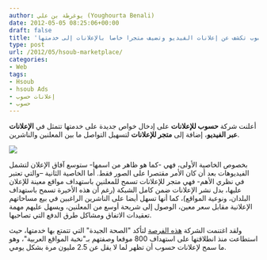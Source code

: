 ```yaml
---
author: يوغرطة بن علي (Youghourta Benali)
date: 2012-05-05 08:25:06+00:00
draft: false
title: 'حسوب تكشف عن إعلانات الفيديو وتضيف متجرا خاصا بالإعلانات إلى خدمتها  '
type: post
url: /2012/05/hsoub-marketplace/
categories:
- Web
tags:
- Hsoub
- hsoub Ads
- إعلانات حسوب
- حسوب
---
```


أعلنت شركة **حسوب للإعلانات** على إدخال خواص جديدة على خدمتها تتمثل في **الإعلانات عبر الفيديو**، إضافة إلى **متجر للإعلانات** لتسهيل التواصل ما بين المعلنين والناشرين.




[![](http://www.it-scoop.com/wp-content/uploads/2012/05/hsoub-arabic-ads.png)
](http://www.it-scoop.com/wp-content/uploads/2012/05/hsoub-arabic-ads.png)




بخصوص الخاصية الأولى، فهي -كما هو ظاهر من اسمها- ستوسع آفاق الإعلان لتشمل الفيديوهات بعد أن كان الأمر مقتصرا على الصور فقط. أما الخاصية الثانية –والتي تعتبر في نظري الأهم- فهي متجر للإعلانات تسمح للمعلنين باستهداف مواقع معينة للإعلان عليها، بدل نشر الإعلانات ضمن كامل الشبكة (رغم أن هذه الأخيرة تسمح باستهداف البلدان، ونوعية المواقع)، كما أنها تسهل أيضا على الناشرين الراغبين في بيع مساحاتهم الإعلانية مقابل سعر معين، الوصول إلى شريحة أوسع من المعلنين، ويسهل عليهم مهمة تعقيدات الاتفاق ومشاكل طرق الدفع التي تصاحبها.




ولقد اغتنمت الشركة [هذه الفرصة](http://byanpress.com/2012/17-%D8%B4%D8%B1%D9%83%D8%A9-%D8%AD%D8%B3%D9%88%D8%A8-%D8%AA%D9%83%D8%B4%D9%81-%D8%A7%D9%84%D9%86%D9%82%D8%A7%D8%A8-%D8%B9%D9%86-%D8%A5%D8%B9%D9%84%D8%A7%D9%86%D8%A7%D8%AA-%D8%A7%D9%84%D9%81%D9%8A%D8%AF%D9%8A%D9%88-%D9%88%D8%AA%D8%B9%D8%B2%D8%B2-%D9%85%D9%86%D8%B5%D8%AA%D9%87%D8%A7-%D8%A7%D9%84%D8%A5%D8%B9%D9%84%D8%A7%D9%86%D9%8A%D8%A9-%D8%A8%D9%85%D8%AA%D8%AC%D8%B1-%D8%A5%D8%B9%D9%84%D8%A7%D9%86%D8%A7%D8%AA-%D8%AD%D8%B3%D9%88%D8%A8) لتأكد "الصحة الجيدة" التي تتمتع بها خدمتها، حيث استطاعت منذ انطلاقتها على استهداف 800 موقعا وصفتهم بـ"نخبة المواقع العربية"، وهو ما سمح لإعلانات حسوب أن تظهر لما لا يقل عن 2.5 مليون مرة بشكل يومي.
